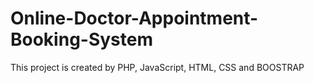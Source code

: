 # Online-Doctor-Appointment-Booking-System
This project is created by PHP, JavaScript, HTML, CSS and BOOSTRAP
